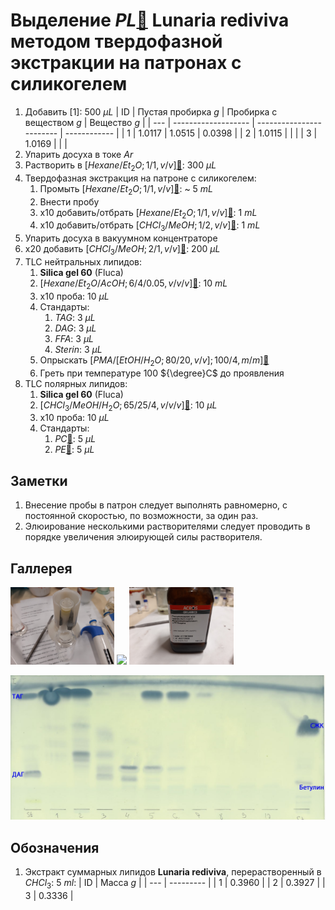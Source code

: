 # Выделение $PL$[🔗][pl] **Lunaria rediviva** методом твердофазной экстракции на патронах с силикогелем

1. Добавить [1]: 500 ${\mu}L$
    | ID  | Пустая пробирка $g$ | Пробирка с веществом $g$ | Вещество $g$ |
    | --- | ------------------- | ------------------------ | ------------ |
    | 1   | 1.0117              | 1.0515                   | 0.0398       |
    | 2   | 1.0115              |                          |              |
    | 3   | 1.0169              |                          |              |
2. Упарить досуха в токе $Ar$
3. Растворить в $[Hexane/Et_2O;1/1,v/v]$[🔗][hexaneet_2o11vv]: 300 ${\mu}L$
4. Твердофазная экстракция на патроне с силикогелем:
   1. Промыть $[Hexane/Et_2O;1/1,v/v]$[🔗][hexaneet_2o11vv]: ~ 5 $mL$
   2. Внести пробу
   3. x10 добавить/отбрать $[Hexane/Et_2O;1/1,v/v]$[🔗][hexaneet_2o11vv]: 1 $mL$
   4. x10 добавить/отбрать $[CHCl_3/MeOH;1/2,v/v]$[🔗][chcl_3meoh12vv]: 1 $mL$
5. Упарить досуха в вакуумном концентраторе
6. x20 добавить $[CHCl_3/MeOH;2/1,v/v]$[🔗][chcl_3meoh21vv]: 200 ${\mu}L$
7. TLC нейтральных липидов:
   1. **Silica gel 60** (Fluca)
   2. $[Hexane/Et_2O/AcOH;6/4/0.05,v/v/v]$[🔗][hexaneet_2oacoh64005vvv]: 10 $mL$
   3. x10 проба: 10 ${\mu}L$
   4. Стандарты:
      1. $TAG$: 3 ${\mu}L$
      2. $DAG$: 3 ${\mu}L$
      3. $FFA$: 3 ${\mu}L$
      4. $Sterin$: 3 ${\mu}L$
   5. Опрыскать $[PMA/[EtOH/H_2O;80/20,v/v];100/4,m/m]$[🔗][pmaetohh_2o8020vv1004mm]
   6. Греть при температуре 100 ${\degree}C$ до проявления
8. TLC полярных липидов:
   1. **Silica gel 60** (Fluca)
   2. $[CHCl_3/MeOH/H_2O;65/25/4,v/v/v]$[🔗][chcl_3meohh_2o65254vvv]: 10 ${\mu}L$
   3. x10 проба: 10 ${\mu}L$
   4. Стандарты:
      1. $PC$[🔗][pc]: 5 ${\mu}L$
      2. $PE$[🔗][pe]: 5 ${\mu}L$

## Заметки

1. Внесение пробы в патрон следует выполнять равномерно, с постоянной скоростью, по возможности, за один раз.
2. Элюирование несколькими растворителями следует проводить в порядке увеличения элюирующей силы растворителя.

## Галлерея

<img src="images/20240320_151036.jpg" width="33%">
<img src="images/20240320_161231.jpg" width="33%">
<img src="images/20240320_192739.jpg" width="33%">

![TLC](images/4c3a37a3-ed47-40ca-bdf7-71e1f46b43f7.jpeg)

## Обозначения

1. Экстракт суммарных липидов **Lunaria rediviva**, перерастворенный в $CHCl_3$: 5 $ml$:
   | ID  | Масса $g$ |
   | --- | --------- |
   | 1   | 0.3960    |
   | 2   | 0.3927    |
   | 3   | 0.3336    |

[chcl_3meoh12vv]: ../substances/mixtures.md#chcl_3meoh12vv
[chcl_3meoh21vv]: ../substances/mixtures.md#chcl_3meoh21vv
[chcl_3meohh_2o65254vvv]: ../substances/mixtures.md#chcl_3meohh_2o65254vvv
[hexaneet_2o11vv]: ../substances/mixtures.md#hexaneet_2o11vv
[hexaneet_2oacoh64005vvv]: ../substances/mixtures.md#hexaneet_2oacoh64005vvv
[pc]: ../substances/individuals.md#pc
[pe]: ../substances/individuals.md#pe
[pl]: ../substances/individuals.md#pl
[pmaetohh_2o8020vv1004mm]: ../substances/mixtures.md#pmaetohh_2o8020vv1004mm
